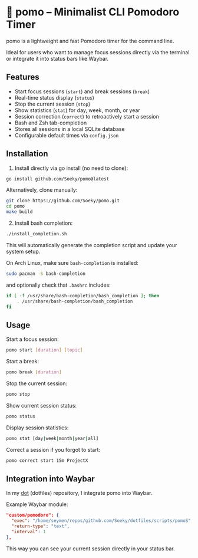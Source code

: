 # 🍅 pomo – Minimalist CLI Pomodoro Timer

pomo is a lightweight and fast Pomodoro timer for the command line.

Ideal for users who want to manage focus sessions directly via the terminal or integrate it into status bars like Waybar.

## Features

- Start focus sessions (`start`) and break sessions (`break`)
- Real-time status display (`status`)
- Stop the current session (`stop`)
- Show statistics (`stat`) for day, week, month, or year
- Session correction (`correct`) to retroactively start a session
- Bash and Zsh tab-completion
- Stores all sessions in a local SQLite database
- Configurable default times via `config.json`

## Installation

1. Install directly via go install (no need to clone):

```bash
go install github.com/Soeky/pomo@latest
```

Alternatively, clone manually:

```bash
git clone https://github.com/Soeky/pomo.git
cd pomo
make build
```

2. Install bash completion:

```bash
./install_completion.sh
```

This will automatically generate the completion script and update your system setup.  

On Arch Linux, make sure `bash-completion` is installed:

```bash
sudo pacman -S bash-completion
```
and optionally check that `.bashrc` includes:

```bash
if [ -f /usr/share/bash-completion/bash_completion ]; then
    . /usr/share/bash-completion/bash_completion
fi
```

## Usage

Start a focus session:

```bash
pomo start [duration] [topic]
```

Start a break:

```bash
pomo break [duration]
```

Stop the current session:

```bash
pomo stop
```

Show current session status:

```bash
pomo status
```

Display session statistics:

```bash
pomo stat [day|week|month|year|all]
```

Correct a session if you forgot to start:

```bash
pomo correct start 15m ProjectX
```

## Integration into Waybar

In my [dot](https://github.com/Soeky/dot) (dotfiles) repository, I integrate pomo into Waybar.

Example Waybar module:

```json
"custom/pomodoro": {
  "exec": "/home/seymen/repos/github.com/Soeky/dotfiles/scripts/pomoS",
  "return-type": "text",
  "interval": 1
},
```

This way you can see your current session directly in your status bar.

